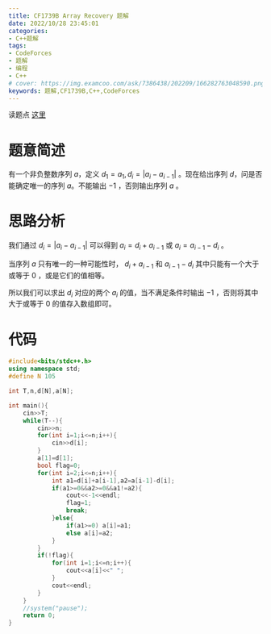 ```yaml
---
title: CF1739B Array Recovery 题解
date: 2022/10/28 23:45:01
categories:
- C++题解
tags:
- CodeForces
- 题解
- 编程
- C++
# cover: https://img.examcoo.com/ask/7386438/202209/166282763048590.png
keywords: 题解,CF1739B,C++,CodeForces
---
```


读题点 [这里](https://www.luogu.com.cn/problem/CF1739B)

# 题意简述

有一个非负整数序列 $a$，定义 $d_1=a_1,d_i=|a_i-a_{i-1}|$ 。现在给出序列 $d$，问是否能确定唯一的序列 $a$。不能输出 $−1$ ，否则输出序列 $a$ 。

# 思路分析

我们通过 $d_i=|a_i-a_{i-1}|$ 可以得到 $a_i=d_i+a_{i-1}$ 或 $a_i=a_{i-1}-d_i$ 。

当序列 $a$ 只有唯一的一种可能性时， $d_i+a_{i-1}$ 和 $a_{i-1}-d_i$ 其中只能有一个大于或等于 $0$ ，或是它们的值相等。

所以我们可以求出 $d_i$ 对应的两个 $a_i$ 的值，当不满足条件时输出 $−1$ ，否则将其中大于或等于 $0$ 的值存入数组即可。

# 代码

```C++
#include<bits/stdc++.h>
using namespace std;
#define N 105

int T,n,d[N],a[N];

int main(){
    cin>>T;
	while(T--){
		cin>>n;
		for(int i=1;i<=n;i++){
			cin>>d[i];
		}
		a[1]=d[1];
		bool flag=0;
		for(int i=2;i<=n;i++){
			int a1=d[i]+a[i-1],a2=a[i-1]-d[i];
			if(a1>=0&&a2>=0&&a1!=a2){
				cout<<-1<<endl;
				flag=1;
				break;
			}else{
				if(a1>=0) a[i]=a1;
				else a[i]=a2;
			}
		}
		if(!flag){
			for(int i=1;i<=n;i++){
				cout<<a[i]<<" ";
			}
			cout<<endl;
		}
	}
	//system("pause");
	return 0;
}
```